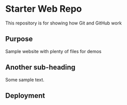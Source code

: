 # Starter Web Repo

This repository is for showing how Git and GitHub work

## Purpose

Sample website with plenty of files for demos

## Another sub-heading

Some sample text.

## Deployment